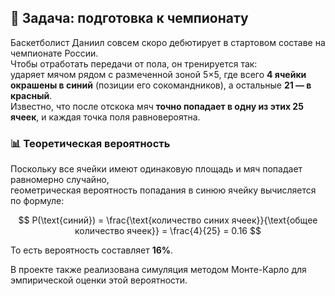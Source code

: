 ## 🏀 Задача: подготовка к чемпионату

Баскетболист Даниил совсем скоро дебютирует в стартовом составе на чемпионате России.  
Чтобы отработать передачи от пола, он тренируется так:  
ударяет мячом рядом с размеченной зоной 5×5, где всего **4 ячейки окрашены в синий** (позиции его сокомандников), а остальные **21 — в красный**.  
Известно, что после отскока мяч **точно попадает в одну из этих 25 ячеек**, и каждая точка поля равновероятна.

### 📊 Теоретическая вероятность

Поскольку все ячейки имеют одинаковую площадь и мяч попадает равномерно случайно,  
геометрическая вероятность попадания в синюю ячейку вычисляется по формуле:

$$
P(\text{синий}) = \frac{\text{количество синих ячеек}}{\text{общее количество ячеек}} = \frac{4}{25} = 0.16
$$

То есть вероятность составляет **16%**.

В проекте также реализована симуляция методом Монте-Карло для эмпирической оценки этой вероятности.
